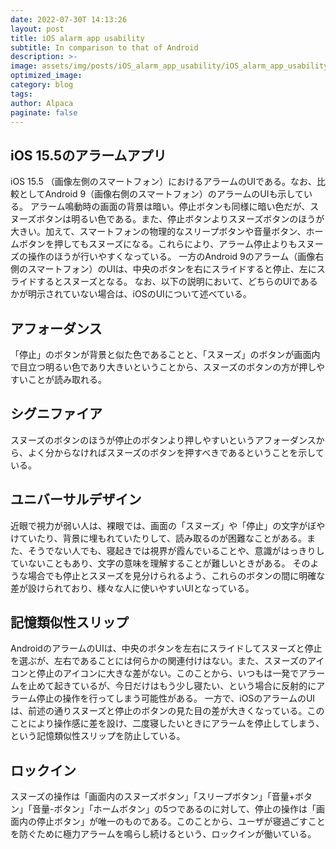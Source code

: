 ```yaml
---
date: 2022-07-30T 14:13:26
layout: post
title: iOS alarm app usability
subtitle: In comparison to that of Android
description: >-
image: assets/img/posts/iOS_alarm_app_usability/iOS_alarm_app_usability.jpg
optimized_image: 
category: blog
tags: 
author: Alpaca
paginate: false
---
```


## iOS 15.5のアラームアプリ

iOS 15.5 （画像左側のスマートフォン）におけるアラームのUIである。なお、比較としてAndroid 9（画像右側のスマートフォン）のアラームのUIも示している。
アラーム鳴動時の画面の背景は暗い。停止ボタンも同様に暗い色だが、スヌーズボタンは明るい色である。また、停止ボタンよりスヌーズボタンのほうが大きい。加えて、スマートフォンの物理的なスリープボタンや音量ボタン、ホームボタンを押してもスヌーズになる。これらにより、アラーム停止よりもスヌーズの操作のほうが行いやすくなっている。
一方のAndroid 9のアラーム（画像右側のスマートフォン）のUIは、中央のボタンを右にスライドすると停止、左にスライドするとスヌーズとなる。
なお、以下の説明において、どちらのUIであるかが明示されていない場合は、iOSのUIについて述べている。

## アフォーダンス

「停止」のボタンが背景と似た色であることと、「スヌーズ」のボタンが画面内で目立つ明るい色であり大きいということから、スヌーズのボタンの方が押しやすいことが読み取れる。

## シグニファイア

スヌーズのボタンのほうが停止のボタンより押しやすいというアフォーダンスから、よく分からなければスヌーズのボタンを押すべきであるということを示している。

## ユニバーサルデザイン

近眼で視力が弱い人は、裸眼では、画面の「スヌーズ」や「停止」の文字がぼやけていたり、背景に埋もれていたりして、読み取るのが困難なことがある。また、そうでない人でも、寝起きでは視界が霞んでいることや、意識がはっきりしていないこともあり、文字の意味を理解することが難しいときがある。
そのような場合でも停止とスヌーズを見分けられるよう、これらのボタンの間に明確な差が設けられており、様々な人に使いやすいUIとなっている。

## 記憶類似性スリップ

AndroidのアラームのUIは、中央のボタンを左右にスライドしてスヌーズと停止を選ぶが、左右であることには何らかの関連付けはない。また、スヌーズのアイコンと停止のアイコンに大きな差がない。このことから、いつもは一発でアラームを止めて起きているが、今日だけはもう少し寝たい、という場合に反射的にアラーム停止の操作を行ってしまう可能性がある。
一方で、iOSのアラームのUIは、前述の通りスヌーズと停止のボタンの見た目の差が大きくなっている。このことにより操作感に差を設け、二度寝したいときにアラームを停止してしまう、という記憶類似性スリップを防止している。

## ロックイン

スヌーズの操作は「画面内のスヌーズボタン」「スリープボタン」「音量+ボタン」「音量-ボタン」「ホームボタン」の5つであるのに対して、停止の操作は「画面内の停止ボタン」が唯一のものである。このことから、ユーザが寝過ごすことを防ぐために極力アラームを鳴らし続けるという、ロックインが働いている。